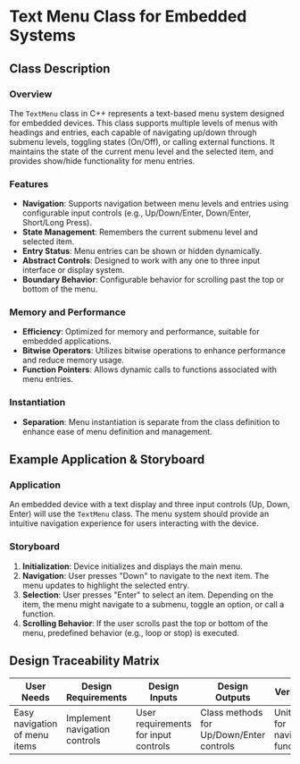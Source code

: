# Text Menu Class for Embedded Systems

## Class Description

### Overview
The `TextMenu` class in C++ represents a text-based menu system designed for embedded devices. This class supports multiple levels of menus with headings and entries, each capable of navigating up/down through submenu levels, toggling states (On/Off), or calling external functions. It maintains the state of the current menu level and the selected item, and provides show/hide functionality for menu entries. 

### Features
- **Navigation**: Supports navigation between menu levels and entries using configurable input controls (e.g., Up/Down/Enter, Down/Enter, Short/Long Press).
- **State Management**: Remembers the current submenu level and selected item.
- **Entry Status**: Menu entries can be shown or hidden dynamically.
- **Abstract Controls**: Designed to work with any one to three input interface or display system.
- **Boundary Behavior**: Configurable behavior for scrolling past the top or bottom of the menu.

### Memory and Performance
- **Efficiency**: Optimized for memory and performance, suitable for embedded applications.
- **Bitwise Operators**: Utilizes bitwise operations to enhance performance and reduce memory usage.
- **Function Pointers**: Allows dynamic calls to functions associated with menu entries.

### Instantiation
- **Separation**: Menu instantiation is separate from the class definition to enhance ease of menu definition and management.

## Example Application & Storyboard

### Application
An embedded device with a text display and three input controls (Up, Down, Enter) will use the `TextMenu` class. The menu system should provide an intuitive navigation experience for users interacting with the device.

### Storyboard
1. **Initialization**: Device initializes and displays the main menu.
2. **Navigation**: User presses "Down" to navigate to the next item. The menu updates to highlight the selected entry.
3. **Selection**: User presses "Enter" to select an item. Depending on the item, the menu might navigate to a submenu, toggle an option, or call a function.
4. **Scrolling Behavior**: If the user scrolls past the top or bottom of the menu, predefined behavior (e.g., loop or stop) is executed.

## Design Traceability Matrix

| **User Needs**                        | **Design Requirements**                  | **Design Inputs**                       | **Design Outputs**                      | **Verification**                       | **Validation**                         |
|---------------------------------------|-----------------------------------------|----------------------------------------|----------------------------------------|---------------------------------------|----------------------------------------|
| Easy navigation of menu items         | Implement navigation controls           | User requirements for input controls   | Class methods for Up/Down/Enter controls | Unit tests for navigation functionality | User testing for intuitive navigation  |
